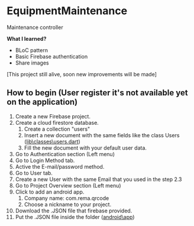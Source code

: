 # EquipmentMaintenance
 Maintenance controller
 
**What I learned?**
* BLoC pattern
* Basic Firebase authentication
* Share images

[This project still alive, soon new improvements will be made]

## How to begin (User register it's not available yet on the application)
1. Create a new Firebase project.
1. Create a cloud firestore database.
    1. Create a collection "users"
    1. Insert a new document with the same fields like the class Users ([lib\classes\users.dart](https://github.com/matheusrmribeiro/EquipmentMaintenance/blob/master/lib/classes/user.dart))
    1. Fill the new document with your default user data.
1. Go to Authentication section (Left menu)
1. Go to Login Method tab.
1. Active the E-mail/password method.
1. Go to User tab.
1. Create a new User with the same Email that you used in the step 2.3
1. Go to Project Overview section (Left menu)
1. Click to add an android app.
    1. Company name: com.rema.qrcode
    1. Choose a nickname to your project.
1. Download the .JSON file that firebase provided.
1. Put the .JSON file inside the folder ([android\app](https://github.com/matheusrmribeiro/EquipmentMaintenance/tree/master/android/app))
